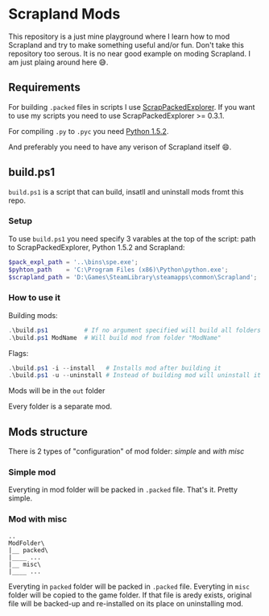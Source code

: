# Scrapland Mods

This repository is a just mine playground where I learn how to mod Scrapland and
try to make something useful and/or fun. Don't take this repository too serous.
It is no near good example on moding Scrapland. I am just plaing around here 😅.

## Requirements

For building `.packed` files in scripts I use [ScrapPackedExplorer](https://github.com/romibi/Scrap-Packed-Explorer).
If you want to use my scripts you need to use ScrapPackedExplorer >= 0.3.1.

For compiling `.py` to `.pyc` you need [Python 1.5.2](https://www.python.org/download/releases/1.5/).

And preferably you need to have any verison of Scrapland itself 😄.

## build.ps1

`build.ps1` is a script that can build, insatll and uninstall mods fromt this
repo.

### Setup

To use `build.ps1` you need specify 3 varables at the top of the script: path to
ScrapPackedExplorer, Python 1.5.2 and Scrapland:

```powershell
$pack_expl_path = '..\bins\spe.exe';
$pyhton_path    = 'C:\Program Files (x86)\Python\python.exe';
$scrapland_path = 'D:\Games\SteamLibrary\steamapps\common\Scrapland';
```

### How to use it

Building mods:

```powershell
.\build.ps1          # If no argument specified will build all folders except 'bin' and 'out'
.\build.ps1 ModName  # Will build mod from folder "ModName"
```

Flags:

```powershell
.\build.ps1 -i --install   # Installs mod after building it
.\build.ps1 -u --uninstall # Instead of building mod will uninstall it
```

Mods will be in the `out` folder

Every folder is a separate mod.

## Mods structure

There is 2 types of "configuration" of mod folder: *simple* and *with misc*

### Simple mod

Everyting in mod folder will be packed in `.packed` file. That's it. Pretty
simple.

### Mod with misc

```
..
ModFolder\
|__ packed\
|____ ...
|__ misc\
|____ ...
```

Everyting in `packed` folder will be packed in `.packed` file.
Everyting in `misc` folder will be copied to the game folder. If that file is
aredy exists, original file will be backed-up and re-installed on its place on
uninstalling mod.
